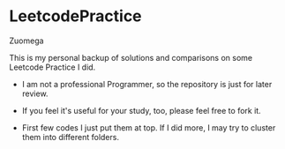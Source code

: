 # LeetcodePractice

Zuomega

This is my personal backup of solutions and comparisons on some Leetcode Practice I did.

- I am not a professional Programmer, so the repository is just for later review.

- If you feel it's useful for your study, too, please feel free to fork it.

- First few codes I just put them at top. If I did more, I may try to cluster them into different folders.
